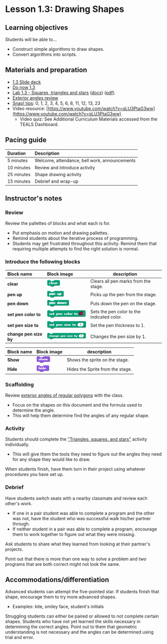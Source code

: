 # Lesson 1.3: Drawing Shapes

## Learning objectives

Students will be able to...

* Construct simple algorithms to draw shapes.
* Convert algorithms into scripts.

## Materials and preparation

* [1.3 Slide deck](https://github.com/TEALSK12/introduction-to-computer-science/raw/master/slidedecks/TEALS%20SNAP%201.3.pptx)
* [Do now 1.3](do_now_13.md)
* [Lab 1.3 - Squares, triangles and stars](lab_13.md) ([docx](https://github.com/TEALSK12/introduction-to-computer-science/raw/master/Unit%201%20Word/Lab%201.3%20Squares%20Triangles.docx)) ([pdf](https://github.com/TEALSK12/introduction-to-computer-science/raw/master/Unit%201%20PDF/Lab%201.3%20Squares%20Triangles.pdf)).
* [Exterior angles review](Geometry_Exterior_Angles.pdf)
* [Snap! tips][]: 0, 1, 2, 3, 4,  5, 6, 8, 11, 12, 13, 23
* Video resource: [https://www.youtube.com/watch?v=qLU3PtaG3ww](https://www.youtube.com/watch?v=qLU3PtaG3ww)
  * Video quiz: See Additional Curriculum Materials accessed from the TEALS Dashboard.

## Pacing guide

| Duration   | Description                                   |
| :--------- | :-------------------------------------------- |
| 5 minutes  | Welcome, attendance, bell work, announcements |
| 10 minutes | Review and introduce activity                 |
| 25 minutes | Shape drawing activity                        |
| 15 minutes | Debrief and wrap-up                           |

## Instructor's notes

### Review

Review the pallettes of blocks and what each is for.

* Put emphasis on motion and drawing pallettes.
* Remind students about the iterative process of programming.
* Students may get frustrated throughout this activity. Remind them that requiring multiple attempts to find the right solution is normal.

### Introduce the following blocks

| Block name | Block image | description |
| :--- | :--- | --- |
| **clear** | ![Clear](images/clear.png) | Clears all pen marks from the stage. |
| **pen up** | ![Pen Up](images/pen_up.png) | Picks up the pen from the stage. |
| **pen down** | ![Pen Down](images/pen_down.png) | Puts down the pen on the stage. |
| **set pen color to** | ![set pen color to](images/set_pen_color_to.png)| Sets the pen color to the indicated color. |
| **set pen size to** |![set pen size to](images/set_pen_size_to.png)| Set the pen thickness to 1. |
| **change pen size by** | ![change pen size by](images/change_pen_size_by.png) | Changes the pen size by 1. |

| Block name | Block image | description |
| :--- | :--- | --- |
| **Show** | ![Show](images/show.png) | Shows the sprite on the stage. |
| **Hide** | ![Hide](images/hide.png) | Hides the Sprite from the stage. |

### Scaffolding

Review [exterior angles of regular polygons](Geometry_Exterior_Angles.pdf) with the class.

* Focus on the shapes on this document and the formula used to determine the angle.
* This will help them determine find the angles of any regular shape.

### Activity

Students should complete the ["Triangles, squares, and stars"](lab_13.md) activity individually.

* This will give them the tools they need to figure out the angles they need for any shape they would like to draw.

When students finish, have them turn in their project using whatever procedures you have set up.

### Debrief

Have students switch seats with a nearby classmate and review each other's work.

* If one in a pair student was able to complete a program and the other was not, have the student who was successful walk his/her partner through.
* If neither student in a pair was able to complete a program, encourage them to work together to figure out what they were missing.

Ask students to share what they learned from looking at their partner's projects.

Point out that there is more than one way to solve a problem and two programs that are both correct might not look the same.

## Accommodations/differentiation

Advanced students can attempt the five-pointed star. If students finish that shape, encourage them to try more advanced shapes.

* Examples: kite, smiley face, student's initials

Struggling students can either be paired or allowed to not complete certain shapes.
Students who have not yet learned the skills necessary in determining the correct angles. Point out to them that geometric understanding is not necessary and the angles can be determined using trial and error.

[Snap! tips]: https://github.com/TEALSK12/introduction-to-computer-science/blob/master/Snap%20Tips.docx?raw=true
